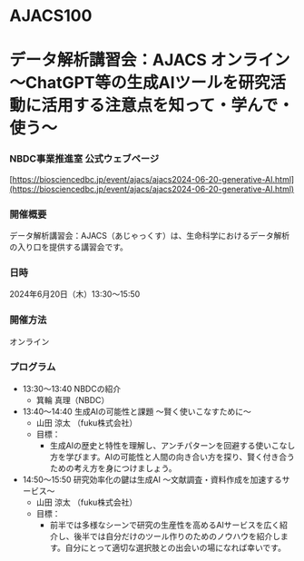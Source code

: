 # AJACS100
# データ解析講習会：AJACS オンライン<br/>〜ChatGPT等の生成AIツールを研究活動に活用する注意点を知って・学んで・使う〜

### NBDC事業推進室 公式ウェブページ
[https://biosciencedbc.jp/event/ajacs/ajacs2024-06-20-generative-AI.html](https://biosciencedbc.jp/event/ajacs/ajacs2024-06-20-generative-AI.html)  

### 開催概要
データ解析講習会：AJACS（あじゃっくす）は、生命科学におけるデータ解析の入り口を提供する講習会です。

### 日時
2024年6月20日（木）13:30～15:50

### 開催方法
オンライン

### プログラム
- 13:30～13:40	NBDCの紹介
  - 箕輪 真理（NBDC） 
- 13:40～14:40	生成AIの可能性と課題 ～賢く使いこなすために～
  - 山田 涼太 （fuku株式会社）
  - 目標：
    - 生成AIの歴史と特性を理解し、アンチパターンを回避する使いこなし方を学びます。AIの可能性と人間の向き合い方を探り、賢く付き合うための考え方を身につけましょう。  
- 14:50～15:50	研究効率化の鍵は生成AI ～文献調査・資料作成を加速するサービス～
  -	山田 涼太 （fuku株式会社）
  - 目標：
    - 前半では多様なシーンで研究の生産性を高めるAIサービスを広く紹介し、後半では自分だけのツール作りのためのノウハウを紹介します。自分にとって適切な選択肢との出会いの場になれば幸いです。
